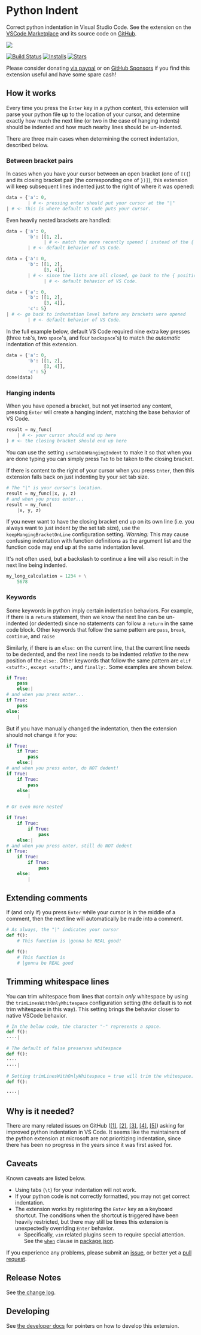# Python Indent

Correct python indentation in Visual Studio Code. See the extension on the [VSCode Marketplace](https://marketplace.visualstudio.com/items?itemName=KevinRose.vsc-python-indent&ssr=true) and its source code on [GitHub](https://github.com/kbrose/vsc-python-indent).

![](static/demo.gif)

[![Build Status](https://dev.azure.com/kevinbrose/vsc-python-indent/_apis/build/status/vsc-python-indent-CI?branchName=master)](https://dev.azure.com/kevinbrose/vsc-python-indent/_build/latest?definitionId=1&branchName=master)
[![Installs](https://vsmarketplacebadge.apphb.com/installs-short/KevinRose.vsc-python-indent.svg)](https://marketplace.visualstudio.com/items?itemName=KevinRose.vsc-python-indent)
[![Stars](https://vsmarketplacebadge.apphb.com/rating-star/KevinRose.vsc-python-indent.svg)](https://marketplace.visualstudio.com/items?itemName=KevinRose.vsc-python-indent)

Please consider donating [via paypal](https://paypal.me/2kbrose) or on [GitHub Sponsors](https://github.com/sponsors/kbrose?frequency=one-time&sponsor=kbrose) if you find this extension useful and have some spare cash!

## How it works

Every time you press the `Enter` key in a python context, this extension will parse your python file up to the location of your cursor, and determine exactly how much the next line (or two in the case of hanging indents) should be indented and how much nearby lines should be un-indented.

There are three main cases when determining the correct indentation, described below.

### Between bracket pairs

In cases when you have your cursor between an open bracket (one of `[({`) and its closing bracket pair (the corresponding one of `})]`), this extension will keep subsequent lines indented just to the right of where it was opened:

```python
data = {'a': 0,
        | # <- pressing enter should put your cursor at the "|"
| # <- This is where default VS Code puts your cursor.
```

Even heavily nested brackets are handled:

```python
data = {'a': 0,
        'b': [[1, 2],
              | # <- match the more recently opened [ instead of the {
        | # <- default behavior of VS Code.
```

```python
data = {'a': 0,
        'b': [[1, 2],
              [3, 4]],
        | # <- since the lists are all closed, go back to the { position
              | # <- default behavior of VS Code.
```

```python
data = {'a': 0,
        'b': [[1, 2],
              [3, 4]],
        'c': 5}
| # <- go back to indentation level before any brackets were opened
        | # <- default behavior of VS Code.
```

In the full example below, default VS Code required nine extra key presses (three `tab`'s, two `space`'s, and four `backspace`'s) to match the *automatic* indentation of this extension.

```python
data = {'a': 0,
        'b': [[1, 2],
              [3, 4]],
        'c': 5}
done(data)
```

### Hanging indents

When you have opened a bracket, but not yet inserted any content, pressing `Enter` will create a hanging indent, matching the base behavior of VS Code.

```python
result = my_func(
    | # <- your cursor should end up here
) # <- the closing bracket should end up here
```

You can use the setting `useTabOnHangingIndent` to make it so that when you are done typing you can simply press `Tab` to be taken to the closing bracket.

If there is content to the right of your cursor when you press `Enter`, then this extension falls back on just indenting by your set tab size.

```python
# The "|" is your cursor's location.
result = my_func(|x, y, z)
# and when you press enter...
result = my_func(
    |x, y, z)
```

If you never want to have the closing bracket end up on its own line (i.e. you always want to just indent by the set tab size), use the `keepHangingBracketOnLine` configuration setting. *Warning:* This may cause confusing indentation with function definitions as the argument list and the function code may end up at the same indentation level.

It's not often used, but a backslash to continue a line will also result in the next line being indented.

```python
my_long_calculation = 1234 + \
    5678
```

### Keywords

Some keywords in python imply certain indentation behaviors. For example, if there is a `return` statement, then we know the next line can be un-indented (or *de*dented) since no statements can follow a `return` in the same code block. Other keywords that follow the same pattern are `pass`, `break`, `continue`, and `raise`

Similarly, if there is an `else:` on the current line, that the current line needs to be dedented, and the next line needs to be indented *relative to* the new position of the `else:`. Other keywords that follow the same pattern are `elif <stuff>:`, `except <stuff>:`, and `finally:`. Some examples are shown below.

```python
if True:
    pass
    else:|
# and when you press enter...
if True:
    pass
else:
    |
```

But if you have manually changed the indentation, then the extension should not change it for you:

```python
if True:
    if True:
        pass
    else:|
# and when you press enter, do NOT dedent!
if True:
    if True:
        pass
    else:
        |

# Or even more nested

if True:
    if True:
        if True:
            pass
    else:|
# and when you press enter, still do NOT dedent
if True:
    if True:
        if True:
            pass
    else:
        |
```

## Extending comments

If (and only if) you press `Enter` while your cursor is in the middle of a comment, then the next line will automatically be made into a comment.

```python
# As always, the "|" indicates your cursor
def f():
    # This function is |gonna be REAL good!

def f():
    # This function is
    # |gonna be REAL good
```

## Trimming whitespace lines

You can trim whitespace from lines that contain *only* whitespace by using the `trimLinesWithOnlyWhitespace` configuration setting (the default is to not trim whitespace in this way). This setting brings the behavior closer to native VSCode behavior.

```python
# In the below code, the character "·" represents a space.
def f():
····|

# The default of false preserves whitespace
def f():
····
····|

# Setting trimLinesWithOnlyWhitespace = true will trim the whitespace.
def f():

····|
```

## Why is it needed?

There are many related issues on GitHub ([[1]](https://github.com/Microsoft/vscode-python/issues/481), [[2]](https://github.com/Microsoft/python-language-server/issues/671), [[3]](https://github.com/Microsoft/vscode/issues/66235), [[4]](https://github.com/Microsoft/vscode-python/issues/684), [[5]](https://github.com/Microsoft/vscode-python/issues/539)) asking for improved python indentation in VS Code. It seems like the maintainers of the python extension at microsoft are not prioritizing indentation, since there has been no progress in the years since it was first asked for.

## Caveats

Known caveats are listed below.

* Using tabs (`\t`) for your indentation will not work.
* If your python code is not correctly formatted, you may not get correct indentation.
* The extension works by registering the `Enter` key as a keyboard shortcut. The conditions when the shortcut is triggered have been heavily restricted, but there may still be times this extension is unexpectedly overriding `Enter` behavior.
  * Specifically, `vim` related plugins seem to require special attention. See the [`when`](https://code.visualstudio.com/api/references/when-clause-contexts) clause in [package.json](./package.json).

If you experience any problems, please submit an [issue](https://github.com/kbrose/vsc-python-indent/issues), or better yet a [pull request](https://github.com/kbrose/vsc-python-indent/pulls).

## Release Notes

See [the change log](/CHANGELOG.md).

## Developing

See [the developer docs](/DEVELOP.md) for pointers on how to develop this extension.
